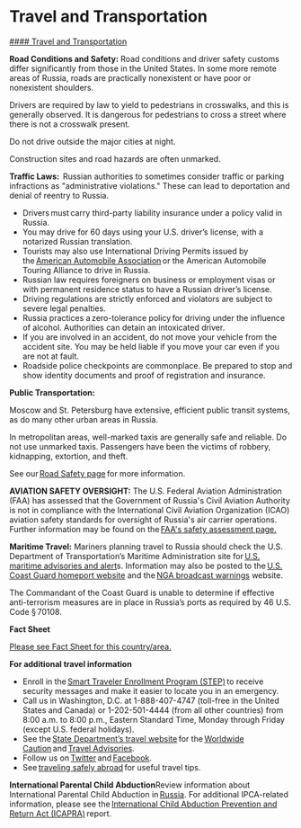 # Travel and Transportation

[#### Travel and Transportation](javascript:void(0); "Travel and Transportation")

**Road Conditions and Safety:** Road conditions and driver safety customs differ significantly from those in the United States. In some more remote areas of Russia, roads are practically nonexistent or have poor or nonexistent shoulders.

Drivers are required by law to yield to pedestrians in crosswalks, and this is generally observed. It is dangerous for pedestrians to cross a street where there is not a crosswalk present.

Do not drive outside the major cities at night.

Construction sites and road hazards are often unmarked.

**Traffic Laws:**  Russian authorities to sometimes consider traffic or parking infractions as "administrative violations." These can lead to deportation and denial of reentry to Russia.

* Drivers must carry third-party liability insurance under a policy valid in Russia.
* You may drive for 60 days using your U.S. driver’s license, with a notarized Russian translation.
* Tourists may also use International Driving Permits issued by the [American Automobile Association](https://www.aaa.com/vacation/idpf.html) or the American Automobile Touring Alliance to drive in Russia.
* Russian law requires foreigners on business or employment visas or with permanent residence status to have a Russian driver’s license.
* Driving regulations are strictly enforced and violators are subject to severe legal penalties.
* Russia practices a zero-tolerance policy for driving under the influence of alcohol. Authorities can detain an intoxicated driver.
* If you are involved in an accident, do not move your vehicle from the accident site. You may be held liable if you move your car even if you are not at fault.
* Roadside police checkpoints are commonplace. Be prepared to stop and show identity documents and proof of registration and insurance.

**Public Transportation:**

Moscow and St. Petersburg have extensive, efficient public transit systems, as do many other urban areas in Russia.

In metropolitan areas, well-marked taxis are generally safe and reliable. Do not use unmarked taxis. Passengers have been the victims of robbery, kidnapping, extortion, and theft.

See our [Road Safety page](https://travel.state.gov/content/travel/en/international-travel/before-you-go/driving-and-road-safety.html) for more information.

**AVIATION SAFETY OVERSIGHT:** The U.S. Federal Aviation Administration (FAA) has assessed that the Government of Russia's Civil Aviation Authority is not in compliance with the International Civil Aviation Organization (ICAO) aviation safety standards for oversight of Russia's air carrier operations. Further information may be found on the [FAA's safety assessment page.](https://www.faa.gov/about/initiatives/iasa)

**Maritime Travel:** Mariners planning travel to Russia should check the U.S. Department of Transportation’s Maritime Administration site for [U.S. maritime advisories and alert](https://www.maritime.dot.gov/msci-alerts#:~:text=There%20are%20no%20active%20alerts%20at%20this%20time.)s. Information may also be posted to the [U.S. Coast Guard homeport website](https://homeport.uscg.mil/) and the [NGA broadcast warnings](https://msi.nga.mil/NavWarnings) website.

The Commandant of the Coast Guard is unable to determine if effective anti-terrorism measures are in place in Russia’s ports as required by 46 U.S. Code § 70108.

**Fact Sheet**

[Please see Fact Sheet for this country/area.](https://www.state.gov/countries-and-areas-list/)

**For additional travel information**

* Enroll in the [Smart Traveler Enrollment Program (STEP)](https://step.state.gov/step/) to receive security messages and make it easier to locate you in an emergency.
* Call us in Washington, D.C. at 1-888-407-4747 (toll-free in the United States and Canada) or 1-202-501-4444 (from all other countries) from 8:00 a.m. to 8:00 p.m., Eastern Standard Time, Monday through Friday (except U.S. federal holidays).
* See the [State Department’s travel website](http://travel.state.gov/) for the [Worldwide Caution](https://travel.state.gov/content/passports/en/alertswarnings/worldwide-caution.html) and [Travel Advisories](https://travel.state.gov/content/travel/en/traveladvisories/traveladvisories.html).
* Follow us on [Twitter](https://travel.state.gov/content/travel/en/international-travel/International-Travel-Country-Information-Pages/RussianFederation.html#ExternalPopup) and [Facebook](https://travel.state.gov/content/travel/en/international-travel/International-Travel-Country-Information-Pages/RussianFederation.html#ExternalPopup).
* See [traveling safely abroad](http://travel.state.gov/content/passports/english/go/checklist.html) for useful travel tips.

**International Parental Child Abduction**Review information about International Parental Child Abduction in [Russia](https://travel.state.gov/content/travel/en/International-Parental-Child-Abduction/International-Parental-Child-Abduction-Country-Information/RussianFederation.html). For additional IPCA-related information, please see the [International Child Abduction Prevention and Return Act (ICAPRA)](https://travel.state.gov/content/travel/en/International-Parental-Child-Abduction/for-providers/legal-reports-and-data/reported-cases.html) report.